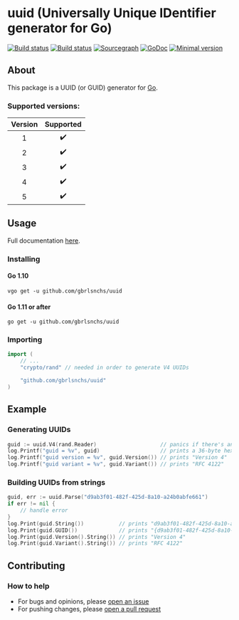 # uuid (Universally Unique IDentifier generator for Go)
[![Build status](https://travis-ci.org/gbrlsnchs/uuid.svg?branch=master)](https://travis-ci.org/gbrlsnchs/uuid)
[![Build status](https://ci.appveyor.com/api/projects/status/ofys86q2b22b4rlk/branch/master?svg=true)](https://ci.appveyor.com/project/gbrlsnchs/uuid/branch/master)
[![Sourcegraph](https://sourcegraph.com/github.com/gbrlsnchs/uuid/-/badge.svg)](https://sourcegraph.com/github.com/gbrlsnchs/uuid?badge)
[![GoDoc](https://godoc.org/github.com/gbrlsnchs/uuid?status.svg)](https://godoc.org/github.com/gbrlsnchs/uuid)
[![Minimal version](https://img.shields.io/badge/minimal%20version-go1.10%2B-5272b4.svg)](https://golang.org/doc/go1.10)

## About
This package is a UUID (or GUID) generator for [Go](https://golang.org).

### Supported versions:
| Version | Supported          |
|:-------:|:------------------:|
| 1       | :heavy_check_mark: |
| 2       | :heavy_check_mark: |
| 3       | :heavy_check_mark: |
| 4       | :heavy_check_mark: |
| 5       | :heavy_check_mark: |

## Usage
Full documentation [here](https://godoc.org/github.com/gbrlsnchs/uuid).

### Installing
#### Go 1.10
`vgo get -u github.com/gbrlsnchs/uuid`
#### Go 1.11 or after
`go get -u github.com/gbrlsnchs/uuid`

### Importing
```go
import (
	// ...
	"crypto/rand" // needed in order to generate V4 UUIDs

	"github.com/gbrlsnchs/uuid"
)
```

## Example
### Generating UUIDs
```go
guid := uuid.V4(rand.Reader)                    // panics if there's an error
log.Printf("guid = %v", guid)                   // prints a 36-byte hex-encoded UUID
log.Printf("guid version = %v", guid.Version()) // prints "Version 4"
log.Printf("guid variant = %v", guid.Variant()) // prints "RFC 4122"
```

### Building UUIDs from strings
```go
guid, err := uuid.Parse("d9ab3f01-482f-425d-8a10-a24b0abfe661")
if err != nil {
	// handle error
}
log.Print(guid.String())           // prints "d9ab3f01-482f-425d-8a10-a24b0abfe661"
log.Print(guid.GUID())             // prints "{d9ab3f01-482f-425d-8a10-a24b0abfe661}"
log.Print(guid.Version().String()) // prints "Version 4"
log.Print(guid.Variant().String()) // prints "RFC 4122"
```

## Contributing
### How to help
- For bugs and opinions, please [open an issue](https://github.com/gbrlsnchs/uuid/issues/new)
- For pushing changes, please [open a pull request](https://github.com/gbrlsnchs/uuid/compare)
